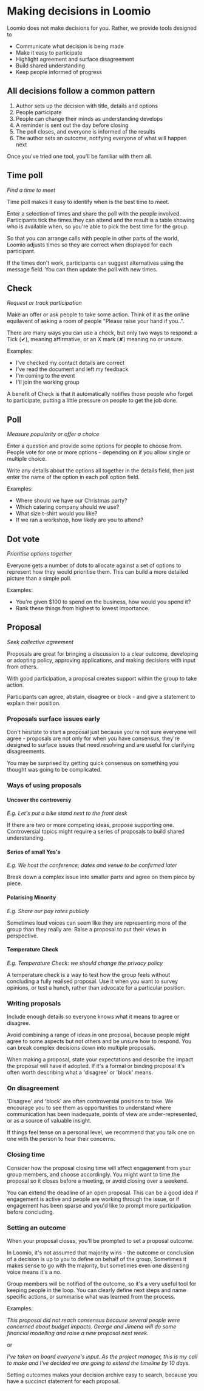 # Making decisions in Loomio

Loomio does not make decisions for you. Rather, we provide tools designed to

- Communicate what decision is being made
- Make it easy to participate
- Highlight agreement and surface disagreement
- Build shared understanding
- Keep people informed of progress

## All decisions follow a common pattern

1. Author sets up the decision with title, details and options
2. People participate
3. People can change their minds as understanding develops
4. A reminder is sent out the day before closing
5. The poll closes, and everyone is informed of the results
6. The author sets an outcome, notifying everyone of what will happen next

Once you've tried one tool, you'll be familiar with them all.

## Time poll
_Find a time to meet_

Time poll makes it easy to identify when is the best time to meet.

Enter a selection of times and share the poll with the people involved. Participants tick the times they can attend and the result is a table showing who is available when, so you're able to pick the best time for the group.

So that you can arrange calls with people in other parts of the world, Loomio adjusts times so they are correct when displayed for each participant.

If the times don't work, participants can suggest alternatives using the message field. You can then update the poll with new times.

## Check
_Request or track participation_

Make an offer or ask people to take some action. Think of it as the online equilavent of asking a room of people "Please raise your hand if you..".

There are many ways you can use a check, but only two ways to respond: a Tick (✔), meaning affirmative, or an X mark (✘) meaning no or unsure.

Examples:
- I've checked my contact details are correct
- I've read the document and left my feedback
- I'm coming to the event
- I'll join the working group

A benefit of Check is that it automatically notifies those people who forget to participate, putting a little pressure on people to get the job done.

## Poll
_Measure popularity or offer a choice_

Enter a question and provide some options for people to choose from. People vote for one or more options - depending on if you allow single or multiple choice.

Write any details about the options all together in the details field, then just enter the name of the option in each poll option field.

Examples:
- Where should we have our Christmas party?
- Which catering company should we use?
- What size t-shirt would you like?
- If we ran a workshop, how likely are you to attend?

## Dot vote
_Prioritise options together_

Everyone gets a number of dots to allocate against a set of options to represent how they would prioritise them. This can build a more detailed picture than a simple poll.

Examples:
- You're given $100 to spend on the business, how would you spend it?
- Rank these things from highest to lowest importance.

## Proposal
_Seek collective agreement_

Proposals are great for bringing a discussion to a clear outcome, developing or adopting policy, approving applications, and making decisions with input from others.

With good participation, a proposal creates support within the group to take action.

Participants can agree, abstain, disagree or block - and give a statement to explain their position.

### Proposals surface issues early

Don't hesitate to start a proposal just because you're not sure everyone will agree - proposals are not only for when you have consensus, they're designed to surface issues that need resolving and are useful for clarifying disagreements.

You may be surprised by getting quick consensus on something you thought was going to be complicated.

### Ways of using proposals

#### Uncover the controversy
_E.g. Let's put a bike stand next to the front desk_

If there are two or more competing ideas, propose supporting one. Controversial topics might require a series of proposals to build shared understanding.

#### Series of small Yes's
_E.g. We host the conference; dates and venue to be confirmed later_

Break down a complex issue into smaller parts and agree on them piece by piece.

#### Polarising Minority
_E.g. Share our pay rates publicly_

Sometimes loud voices can seem like they are representing more of the group than they really are. Raise a proposal to put their views in perspective.

#### Temperature Check
_E.g. Temperature Check: we should change the privacy policy_

A temperature check is a way to test how the group feels without concluding a fully realised proposal. Use it when you want to survey opinions, or test a hunch, rather than advocate for a particular position.

### Writing proposals

Include enough details so everyone knows what it means to agree or disagree.

Avoid combining a range of ideas in one proposal, because people might agree to some aspects but not others and be unsure how to respond. You can break complex decisions down into multiple proposals.

When making a proposal, state your expectations and describe the impact the proposal will have if adopted. If it's a formal or binding proposal it's often worth describing what a 'disagree' or 'block' means.

### On disagreement

'Disagree' and 'block' are often controversial positions to take. We encourage you to see them as opportunities to understand where communication has been inadequate, points of view are under-represented, or as a source of valuable insight.

If things feel tense on a personal level, we recommend that you talk one on one with the person to hear their concerns.

### Closing time
Consider how the proposal closing time will affect engagement from your group members, and choose accordingly. You might want to time the proposal so it closes before a meeting, or avoid closing over a weekend.

You can extend the deadline of an open proposal. This can be a good idea if engagement is active and people are working through the issue, or if engagement has been sparse and you'd like to prompt more participation before concluding.

### Setting an outcome
When your proposal closes, you’ll be prompted to set a proposal outcome.

In Loomio, it's not assumed that majority wins - the outcome or conclusion of a decision is up to you to define on behalf of the group. Sometimes it makes sense to go with the majority, but sometimes even one dissenting voice means it's a no.

Group members will be notified of the outcome, so it's a very useful tool for keeping people in the loop. You can clearly define next steps and name specific actions, or summarise what was learned from the process.

Examples:

_This proposal did not reach consensus because several people were concerned about budget impacts. George and Jimena will do some financial modelling and raise a new proposal next week._

or

_I've taken on board everyone's input. As the project manager, this is my call to make and I've decided we are going to extend the timeline by 10 days._

Setting outcomes makes your decision archive easy to search, because you have a succinct statement for each proposal.
